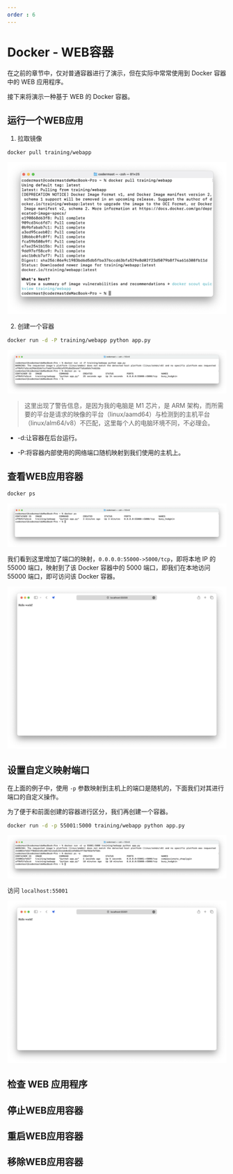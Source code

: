 ```yaml
---
order : 6
---
```

# Docker - WEB容器

在之前的章节中，仅对普通容器进行了演示，但在实际中常常使用到 Docker 容器中的 WEB 应用程序。

接下来将演示一种基于 WEB 的 Docker 容器。

## 运行一个WEB应用


1. 拉取镜像

```sh
docker pull training/webapp
```
![](../../../assets/docker-web-containers/2024-01-15-23-24-22.png)

2. 创建一个容器

```sh
docker run -d -P training/webapp python app.py
```

![](../../../assets/docker-web-containers/2024-01-15-23-25-17.png)

> 这里出现了警告信息，是因为我的电脑是 M1 芯片，是 ARM 架构，而所需要的平台是请求的映像的平台（linux/aamd64）与检测到的主机平台（linux/alm64/v8）不匹配，这里每个人的电脑环境不同，不必理会。

- -d:让容器在后台运行。

- -P:将容器内部使用的网络端口随机映射到我们使用的主机上。


## 查看WEB应用容器

```sh
docker ps
```

![](../../../assets/docker-web-containers/2024-01-15-23-27-37.png)

我们看到这里增加了端口的映射，`0.0.0.0:55000->5000/tcp`，即将本地 IP 的 55000 端口，映射到了该 Docker 容器中的 5000 端口，即我们在本地访问 55000 端口，即可访问该 Docker 容器。

![](../../../assets/docker-web-containers/2024-01-15-23-37-47.png)

## 设置自定义映射端口

在上面的例子中，使用 `-p` 参数映射到主机上的端口是随机的，下面我们对其进行端口的自定义操作。

为了便于和前面创建的容器进行区分，我们再创建一个容器。

```sh
docker run -d -p 55001:5000 training/webapp python app.py
```

![](../../../assets/docker-web-containers/2024-01-15-23-35-33.png)

访问 `localhost:55001`

![](../../../assets/docker-web-containers/2024-01-15-23-38-01.png)

## 检查 WEB 应用程序




## 停止WEB应用容器


## 重启WEB应用容器
## 移除WEB应用容器